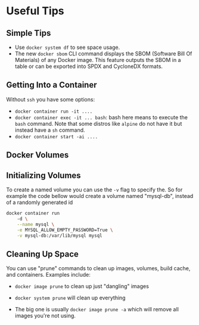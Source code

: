 # Useful Tips

## Simple Tips

- Use `docker system df` to see space usage.
- The new `docker sbom` CLI command displays the SBOM (Software Bill Of Materials) of any Docker image. This feature outputs the SBOM in a table or can be exported into SPDX and CycloneDX formats.

## Getting Into a Container

Without `ssh` you have some options:

- `docker container run -it ....`
- `docker container exec -it ... bash`: bash here means to execute the `bash` command.
Note that some distros like `alpine` do not have it but instead have a `sh` command.
- `docker container start -ai ....`

## Docker Volumes

## Initializing Volumes

To create a named volume you can use the `-v` flag to specify the. So for example the code bellow would create a volume named "mysql-db", instead of a randomly generated id

```bash
docker container run 
    -d \
    --name mysql \
    -e MYSQL_ALLOW_EMPTY_PASSWORD=True \
    -v mysql-db:/var/lib/mysql mysql
```

## Cleaning Up Space

You can use "prune" commands to clean up images, volumes, build cache, and containers. Examples include:

- `docker image prune` to clean up just "dangling" images

- `docker system prune` will clean up everything

- The big one is usually `docker image prune -a` which will remove all images you're not using.
